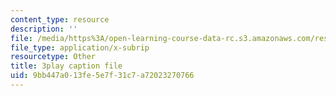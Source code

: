 ```yaml
---
content_type: resource
description: ''
file: /media/https%3A/open-learning-course-data-rc.s3.amazonaws.com/res-ll-005-mathematics-of-big-data-and-machine-learning-january-iap-2020/9bb447a013fe5e7f31c7a72023270766_hMUpevQzNzY.srt
file_type: application/x-subrip
resourcetype: Other
title: 3play caption file
uid: 9bb447a0-13fe-5e7f-31c7-a72023270766
---
```

